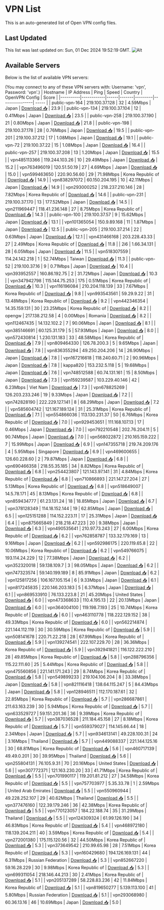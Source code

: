 # VPN List

This is an auto-generated list of Open VPN config files.

## Last Updated

This list was last updated on: Sun, 01 Dec 2024 19:52:19 GMT.
![Alt](https://repobeats.axiom.co/api/embed/186b98318ef1479477931607c1ad7d823f12451f.svg "Repobeats analytics image")

## Available Servers

Below is the list of available VPN servers:

(You may connect to any of these VPN servers with: Username: 'vpn', Password: 'vpn'.)
| Hostname | IP Address | Ping | Speed | Country | OpenVPN Config | Score |
|----------|------------|------|-------|---------|----------------| ----- |
| public-vpn-164 | 219.100.37.128 | 32 | 4.59Mbps | Japan | [Download 📥](./configs/server_0_JP.ovpn) | 23.9 |
| public-vpn-134 | 219.100.37.104 | 12 | 0.41Mbps | Japan | [Download 📥](./configs/server_1_JP.ovpn) | 23.5 |
| public-vpn-258 | 219.100.37.190 | 21 | 0.80Mbps | Japan | [Download 📥](./configs/server_2_JP.ovpn) | 21.8 |
| public-vpn-198 | 219.100.37.178 | 28 | 0.76Mbps | Japan | [Download 📥](./configs/server_3_JP.ovpn) | 19.5 |
| public-vpn-201 | 219.100.37.212 | 17 | 1.08Mbps | Japan | [Download 📥](./configs/server_4_JP.ovpn) | 19.1 |
| public-vpn-72 | 219.100.37.22 | 15 | 1.08Mbps | Japan | [Download 📥](./configs/server_5_JP.ovpn) | 16.4 |
| public-vpn-257 | 219.100.37.208 | 13 | 1.20Mbps | Japan | [Download 📥](./configs/server_6_JP.ovpn) | 15.5 |
| vpn485113366 | 119.244.103.26 | 10 | 29.49Mbps | Japan | [Download 📥](./configs/server_7_JP.ovpn) | 15.2 |
| vpn763496019 | 120.51.50.19 | 27 | 4.69Mbps | Japan | [Download 📥](./configs/server_8_JP.ovpn) | 15.0 |
| vpn599463650 | 220.90.56.60 | 29 | 71.98Mbps | Korea Republic of | [Download 📥](./configs/server_9_KR.ovpn) | 14.9 |
| vpn838297072 | 60.150.204.195 | 10 | 42.11Mbps | Japan | [Download 📥](./configs/server_10_JP.ovpn) | 14.9 |
| vpn293000252 | 218.237.210.146 | 28 | 7.82Mbps | Korea Republic of | [Download 📥](./configs/server_11_KR.ovpn) | 14.6 |
| public-vpn-231 | 219.100.37.170 | 13 | 177.52Mbps | Japan | [Download 📥](./configs/server_12_JP.ovpn) | 14.5 |
| vpn211969447 | 118.41.236.148 | 27 | 8.75Mbps | Korea Republic of | [Download 📥](./configs/server_13_KR.ovpn) | 14.3 |
| public-vpn-100 | 219.100.37.57 | 9 | 15.62Mbps | Japan | [Download 📥](./configs/server_14_JP.ovpn) | 13.1 |
| vpn101365054 | 150.9.89.168 | 11 | 1.87Mbps | Japan | [Download 📥](./configs/server_15_JP.ovpn) | 12.5 |
| public-vpn-205 | 219.100.37.214 | 22 | 0.63Mbps | Japan | [Download 📥](./configs/server_16_JP.ovpn) | 12.1 |
| vpn431466168 | 203.228.43.33 | 27 | 2.49Mbps | Korea Republic of | [Download 📥](./configs/server_17_KR.ovpn) | 11.8 |
| 2i6 | 1.66.34.131 | 28 | 6.05Mbps | Japan | [Download 📥](./configs/server_18_JP.ovpn) | 11.5 |
| vpn518307559 | 114.24.142.218 | 1 | 52.74Mbps | Taiwan | [Download 📥](./configs/server_19_TW.ovpn) | 11.3 |
| public-vpn-52 | 219.100.37.16 | 9 | 0.71Mbps | Japan | [Download 📥](./configs/server_20_JP.ovpn) | 10.4 |
| vpn393952557 | 160.86.192.75 | 2 | 31.72Mbps | Japan | [Download 📥](./configs/server_21_JP.ovpn) | 10.3 |
| vpn347942798 | 115.144.75.253 | 175 | 0.51Mbps | Korea Republic of | [Download 📥](./configs/server_22_KR.ovpn) | 10.3 |
| vpn116196084 | 210.204.118.139 | 33 | 7.67Mbps | Korea Republic of | [Download 📥](./configs/server_23_KR.ovpn) | 9.8 |
| vpn993543561 | 59.29.9.22 | 31 | 13.48Mbps | Korea Republic of | [Download 📥](./configs/server_24_KR.ovpn) | 9.2 |
| vpn442346354 | 14.35.159.131 | 30 | 23.25Mbps | Korea Republic of | [Download 📥](./configs/server_25_KR.ovpn) | 8.2 |
| opengw | 217.138.212.58 | 4 | 0.00Mbps | Romania | [Download 📥](./configs/server_26_RO.ovpn) | 8.2 |
| vpn112467435 | 14.132.102.2 | 7 | 90.06Mbps | Japan | [Download 📥](./configs/server_27_JP.ovpn) | 8.1 |
| vpn385146691 | 60.125.31.179 | 5 | 57.93Mbps | Japan | [Download 📥](./configs/server_28_JP.ovpn) | 8.0 |
| vpn572430814 | 1.230.131.183 | 33 | 48.58Mbps | Korea Republic of | [Download 📥](./configs/server_29_KR.ovpn) | 7.9 |
| vpn809464330 | 126.78.200.3 | 5 | 9.65Mbps | Japan | [Download 📥](./configs/server_30_JP.ovpn) | 7.8 |
| vpn836355294 | 49.250.204.206 | 14 | 26.90Mbps | Japan | [Download 📥](./configs/server_31_JP.ovpn) | 7.8 |
| vpn167216618 | 118.240.60.71 | 2 | 90.96Mbps | Japan | [Download 📥](./configs/server_32_JP.ovpn) | 7.8 |
| kappa820 | 153.232.5.118 | 5 | 19.68Mbps | Japan | [Download 📥](./configs/server_33_JP.ovpn) | 7.6 |
| vpn748512588 | 60.74.131.161 | 15 | 8.50Mbps | Japan | [Download 📥](./configs/server_34_JP.ovpn) | 7.3 |
| vpn159239587 | 103.229.40.146 | 42 | 6.23Mbps | Viet Nam | [Download 📥](./configs/server_35_VN.ovpn) | 7.3 |
| vpn678825269 | 126.203.233.246 | 19 | 9.33Mbps | Japan | [Download 📥](./configs/server_36_JP.ovpn) | 7.2 |
| vpn742828190 | 222.229.127.141 | 8 | 68.29Mbps | Japan | [Download 📥](./configs/server_37_JP.ovpn) | 7.2 |
| vpn585604742 | 121.167.189.124 | 31 | 25.31Mbps | Korea Republic of | [Download 📥](./configs/server_38_KR.ovpn) | 7.1 |
| vpn554866036 | 113.130.231.37 | 50 | 6.76Mbps | Korea Republic of | [Download 📥](./configs/server_39_KR.ovpn) | 7.0 |
| vpn929453651 | 111.168.107.13 | 17 | 0.46Mbps | Japan | [Download 📥](./configs/server_40_JP.ovpn) | 7.0 |
| vpn792210548 | 202.76.204.11 | 5 | 90.74Mbps | Japan | [Download 📥](./configs/server_41_JP.ovpn) | 7.0 |
| vpn568022872 | 210.165.159.222 | 7 | 15.99Mbps | Japan | [Download 📥](./configs/server_42_JP.ovpn) | 6.9 |
| vpn147355718 | 219.74.209.176 | 4 | 5.95Mbps | Singapore | [Download 📥](./configs/server_43_SG.ovpn) | 6.9 |
| vpn469600655 | 126.60.228.60 | 2 | 79.87Mbps | Japan | [Download 📥](./configs/server_44_JP.ovpn) | 6.8 |
| vpn690466358 | 218.55.35.185 | 34 | 8.82Mbps | Korea Republic of | [Download 📥](./configs/server_45_KR.ovpn) | 6.8 |
| vpn254423807 | 121.143.97.141 | 31 | 4.84Mbps | Korea Republic of | [Download 📥](./configs/server_46_KR.ovpn) | 6.8 |
| vpn710866893 | 221.147.27.204 | 27 | 5.13Mbps | Korea Republic of | [Download 📥](./configs/server_47_KR.ovpn) | 6.8 |
| vpn518649007 | 14.5.78.171 | 45 | 8.13Mbps | Korea Republic of | [Download 📥](./configs/server_48_KR.ovpn) | 6.8 |
| vpn859434777 | 61.23.131.24 | 18 | 18.85Mbps | Japan | [Download 📥](./configs/server_49_JP.ovpn) | 6.7 |
| vpn378128349 | 114.18.152.144 | 19 | 62.85Mbps | Japan | [Download 📥](./configs/server_50_JP.ovpn) | 6.5 |
| vpn125151288 | 114.152.223.11 | 17 | 25.31Mbps | Japan | [Download 📥](./configs/server_51_JP.ovpn) | 6.4 |
| vpn875665849 | 218.218.47.223 | 20 | 9.38Mbps | Japan | [Download 📥](./configs/server_52_JP.ovpn) | 6.3 |
| vpn490535641 | 210.97.73.243 | 27 | 6.00Mbps | Korea Republic of | [Download 📥](./configs/server_53_KR.ovpn) | 6.2 |
| vpn762858787 | 133.32.179.169 | 13 | 9.16Mbps | Japan | [Download 📥](./configs/server_54_JP.ovpn) | 6.2 |
| vpn592986175 | 220.119.65.8 | 22 | 10.06Mbps | Korea Republic of | [Download 📥](./configs/server_55_KR.ovpn) | 6.2 |
| vpn549766075 | 193.114.24.229 | 12 | 77.38Mbps | Japan | [Download 📥](./configs/server_56_JP.ovpn) | 6.2 |
| vpn352320018 | 59.138.109.7 | 3 | 98.05Mbps | Japan | [Download 📥](./configs/server_57_JP.ovpn) | 6.2 |
| vpn747323574 | 59.140.199.189 | 8 | 85.91Mbps | Japan | [Download 📥](./configs/server_58_JP.ovpn) | 6.2 |
| vpn125817256 | 106.167.105.154 | 6 | 9.33Mbps | Japan | [Download 📥](./configs/server_59_JP.ovpn) | 6.1 |
| vpn817245835 | 220.146.203.183 | 5 | 6.37Mbps | Japan | [Download 📥](./configs/server_60_JP.ovpn) | 6.1 |
| vpn869533910 | 76.133.223.8 | 21 | 45.20Mbps | United States | [Download 📥](./configs/server_61_US.ovpn) | 6.0 |
| vpn473368633 | 110.4.195.13 | 22 | 20.13Mbps | Japan | [Download 📥](./configs/server_62_JP.ovpn) | 6.0 |
| vpn364004100 | 119.198.7.193 | 25 | 10.74Mbps | Korea Republic of | [Download 📥](./configs/server_63_KR.ovpn) | 6.0 |
| vpn463110778 | 118.222.129.152 | 38 | 49.33Mbps | Korea Republic of | [Download 📥](./configs/server_64_KR.ovpn) | 6.0 |
| vpn562214874 | 221.144.112.119 | 30 | 30.59Mbps | Korea Republic of | [Download 📥](./configs/server_65_KR.ovpn) | 5.9 |
| vpn508141678 | 220.71.22.218 | 28 | 67.99Mbps | Korea Republic of | [Download 📥](./configs/server_66_KR.ovpn) | 5.9 |
| vpn139274541 | 222.107.229.70 | 28 | 36.36Mbps | Korea Republic of | [Download 📥](./configs/server_67_KR.ovpn) | 5.9 |
| vpn392941821 | 116.122.222.210 | 28 | 49.85Mbps | Korea Republic of | [Download 📥](./configs/server_68_KR.ovpn) | 5.8 |
| vpn288796356 | 115.22.111.60 | 25 | 5.44Mbps | Korea Republic of | [Download 📥](./configs/server_69_KR.ovpn) | 5.8 |
| vpn475560856 | 221.141.171.243 | 29 | 8.74Mbps | Korea Republic of | [Download 📥](./configs/server_70_KR.ovpn) | 5.8 |
| vpn549899233 | 219.104.106.204 | 8 | 33.38Mbps | Japan | [Download 📥](./configs/server_71_JP.ovpn) | 5.8 |
| vpn821116418 | 138.64.115.247 | 5 | 84.43Mbps | Japan | [Download 📥](./configs/server_72_JP.ovpn) | 5.8 |
| vpn128946511 | 112.170.187.61 | 32 | 22.85Mbps | Korea Republic of | [Download 📥](./configs/server_73_KR.ovpn) | 5.7 |
| vpn286687861 | 211.63.163.239 | 30 | 5.94Mbps | Korea Republic of | [Download 📥](./configs/server_74_KR.ovpn) | 5.7 |
| vpn633529727 | 59.151.201.36 | 36 | 9.39Mbps | Korea Republic of | [Download 📥](./configs/server_75_KR.ovpn) | 5.7 |
| vpn387036528 | 211.184.45.158 | 27 | 8.18Mbps | Korea Republic of | [Download 📥](./configs/server_76_KR.ovpn) | 5.7 |
| vpn559379027 | 114.145.66.44 | 18 | 2.34Mbps | Japan | [Download 📥](./configs/server_77_JP.ovpn) | 5.7 |
| vpn934613141 | 49.228.100.31 | 24 | 3.16Mbps | Thailand | [Download 📥](./configs/server_78_TH.ovpn) | 5.7 |
| vpn449088337 | 221.144.125.16 | 30 | 68.81Mbps | Korea Republic of | [Download 📥](./configs/server_79_KR.ovpn) | 5.6 |
| vpn460717139 | 49.49.0.201 | 30 | 39.95Mbps | Thailand | [Download 📥](./configs/server_80_TH.ovpn) | 5.6 |
| vpn255804131 | 76.105.9.31 | 70 | 20.16Mbps | United States | [Download 📥](./configs/server_81_US.ovpn) | 5.6 |
| vpn307772371 | 121.163.230.20 | 33 | 41.71Mbps | Korea Republic of | [Download 📥](./configs/server_82_KR.ovpn) | 5.5 |
| vpn701990117 | 119.201.81.212 | 27 | 34.58Mbps | Korea Republic of | [Download 📥](./configs/server_83_KR.ovpn) | 5.5 |
| vpn757703977 | 5.35.33.78 | 1 | 2.59Mbps | United Arab Emirates | [Download 📥](./configs/server_84_AE.ovpn) | 5.5 |
| vpn550960944 | 49.228.252.107 | 29 | 40.62Mbps | Thailand | [Download 📥](./configs/server_85_TH.ovpn) | 5.5 |
| vpn377476160 | 122.39.179.246 | 36 | 42.38Mbps | Korea Republic of | [Download 📥](./configs/server_86_KR.ovpn) | 5.5 |
| vpn770123057 | 184.22.188.74 | 35 | 31.29Mbps | Thailand | [Download 📥](./configs/server_87_TH.ovpn) | 5.5 |
| vpn124309324 | 61.99.126.190 | 34 | 46.83Mbps | Korea Republic of | [Download 📥](./configs/server_88_KR.ovpn) | 5.4 |
| vpn468972180 | 118.139.204.211 | 40 | 3.59Mbps | Korea Republic of | [Download 📥](./configs/server_89_KR.ovpn) | 5.4 |
| vpn272001380 | 175.115.120.56 | 32 | 44.50Mbps | Korea Republic of | [Download 📥](./configs/server_90_KR.ovpn) | 5.3 |
| vpn373649542 | 210.99.65.98 | 28 | 7.51Mbps | Korea Republic of | [Download 📥](./configs/server_91_KR.ovpn) | 5.3 |
| vpn160429680 | 194.126.169.131 | 44 | 6.31Mbps | Russian Federation | [Download 📥](./configs/server_92_RU.ovpn) | 5.3 |
| vpn852667220 | 59.16.28.229 | 30 | 9.98Mbps | Korea Republic of | [Download 📥](./configs/server_93_KR.ovpn) | 5.3 |
| vpn699311054 | 218.146.44.213 | 30 | 2.41Mbps | Korea Republic of | [Download 📥](./configs/server_94_KR.ovpn) | 5.1 |
| vpn205137289 | 58.228.83.236 | 42 | 11.84Mbps | Korea Republic of | [Download 📥](./configs/server_95_KR.ovpn) | 5.1 |
| vpn819650277 | 5.139.113.100 | 41 | 5.80Mbps | Russian Federation | [Download 📥](./configs/server_96_RU.ovpn) | 5.1 |
| vpn293068980 | 60.36.13.16 | 46 | 10.69Mbps | Japan | [Download 📥](./configs/server_97_JP.ovpn) | 5.0 |
